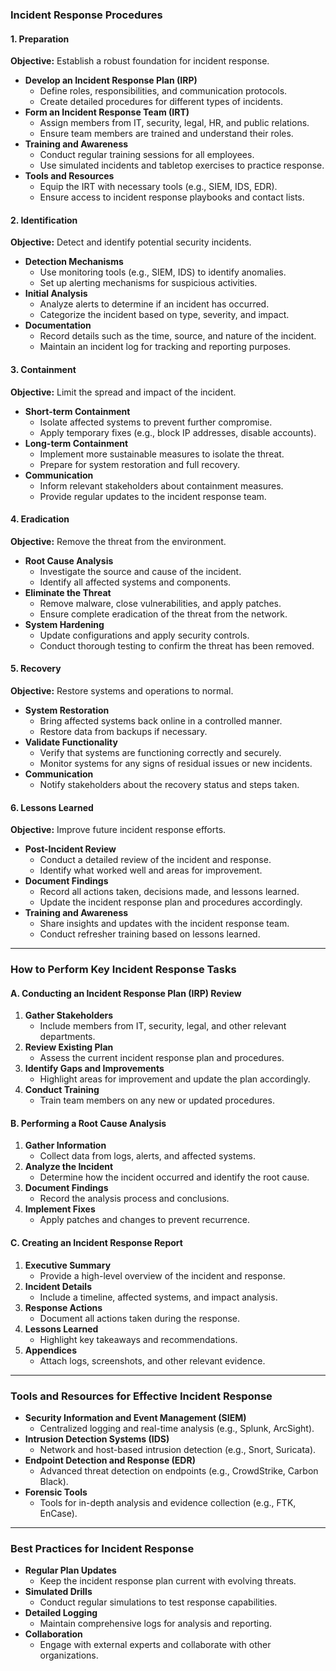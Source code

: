 
### Incident Response Procedures

#### 1. Preparation
**Objective:** Establish a robust foundation for incident response.

- **Develop an Incident Response Plan (IRP)**
  - Define roles, responsibilities, and communication protocols.
  - Create detailed procedures for different types of incidents.
- **Form an Incident Response Team (IRT)**
  - Assign members from IT, security, legal, HR, and public relations.
  - Ensure team members are trained and understand their roles.
- **Training and Awareness**
  - Conduct regular training sessions for all employees.
  - Use simulated incidents and tabletop exercises to practice response.
- **Tools and Resources**
  - Equip the IRT with necessary tools (e.g., SIEM, IDS, EDR).
  - Ensure access to incident response playbooks and contact lists.

#### 2. Identification
**Objective:** Detect and identify potential security incidents.

- **Detection Mechanisms**
  - Use monitoring tools (e.g., SIEM, IDS) to identify anomalies.
  - Set up alerting mechanisms for suspicious activities.
- **Initial Analysis**
  - Analyze alerts to determine if an incident has occurred.
  - Categorize the incident based on type, severity, and impact.
- **Documentation**
  - Record details such as the time, source, and nature of the incident.
  - Maintain an incident log for tracking and reporting purposes.

#### 3. Containment
**Objective:** Limit the spread and impact of the incident.

- **Short-term Containment**
  - Isolate affected systems to prevent further compromise.
  - Apply temporary fixes (e.g., block IP addresses, disable accounts).
- **Long-term Containment**
  - Implement more sustainable measures to isolate the threat.
  - Prepare for system restoration and full recovery.
- **Communication**
  - Inform relevant stakeholders about containment measures.
  - Provide regular updates to the incident response team.

#### 4. Eradication
**Objective:** Remove the threat from the environment.

- **Root Cause Analysis**
  - Investigate the source and cause of the incident.
  - Identify all affected systems and components.
- **Eliminate the Threat**
  - Remove malware, close vulnerabilities, and apply patches.
  - Ensure complete eradication of the threat from the network.
- **System Hardening**
  - Update configurations and apply security controls.
  - Conduct thorough testing to confirm the threat has been removed.

#### 5. Recovery
**Objective:** Restore systems and operations to normal.

- **System Restoration**
  - Bring affected systems back online in a controlled manner.
  - Restore data from backups if necessary.
- **Validate Functionality**
  - Verify that systems are functioning correctly and securely.
  - Monitor systems for any signs of residual issues or new incidents.
- **Communication**
  - Notify stakeholders about the recovery status and steps taken.

#### 6. Lessons Learned
**Objective:** Improve future incident response efforts.

- **Post-Incident Review**
  - Conduct a detailed review of the incident and response.
  - Identify what worked well and areas for improvement.
- **Document Findings**
  - Record all actions taken, decisions made, and lessons learned.
  - Update the incident response plan and procedures accordingly.
- **Training and Awareness**
  - Share insights and updates with the incident response team.
  - Conduct refresher training based on lessons learned.

---

### How to Perform Key Incident Response Tasks

#### A. Conducting an Incident Response Plan (IRP) Review
1. **Gather Stakeholders**
   - Include members from IT, security, legal, and other relevant departments.
2. **Review Existing Plan**
   - Assess the current incident response plan and procedures.
3. **Identify Gaps and Improvements**
   - Highlight areas for improvement and update the plan accordingly.
4. **Conduct Training**
   - Train team members on any new or updated procedures.

#### B. Performing a Root Cause Analysis
1. **Gather Information**
   - Collect data from logs, alerts, and affected systems.
2. **Analyze the Incident**
   - Determine how the incident occurred and identify the root cause.
3. **Document Findings**
   - Record the analysis process and conclusions.
4. **Implement Fixes**
   - Apply patches and changes to prevent recurrence.

#### C. Creating an Incident Response Report
1. **Executive Summary**
   - Provide a high-level overview of the incident and response.
2. **Incident Details**
   - Include a timeline, affected systems, and impact analysis.
3. **Response Actions**
   - Document all actions taken during the response.
4. **Lessons Learned**
   - Highlight key takeaways and recommendations.
5. **Appendices**
   - Attach logs, screenshots, and other relevant evidence.

---

### Tools and Resources for Effective Incident Response

- **Security Information and Event Management (SIEM)**
  - Centralized logging and real-time analysis (e.g., Splunk, ArcSight).
- **Intrusion Detection Systems (IDS)**
  - Network and host-based intrusion detection (e.g., Snort, Suricata).
- **Endpoint Detection and Response (EDR)**
  - Advanced threat detection on endpoints (e.g., CrowdStrike, Carbon Black).
- **Forensic Tools**
  - Tools for in-depth analysis and evidence collection (e.g., FTK, EnCase).

---

### Best Practices for Incident Response

- **Regular Plan Updates**
  - Keep the incident response plan current with evolving threats.
- **Simulated Drills**
  - Conduct regular simulations to test response capabilities.
- **Detailed Logging**
  - Maintain comprehensive logs for analysis and reporting.
- **Collaboration**
  - Engage with external experts and collaborate with other organizations.
